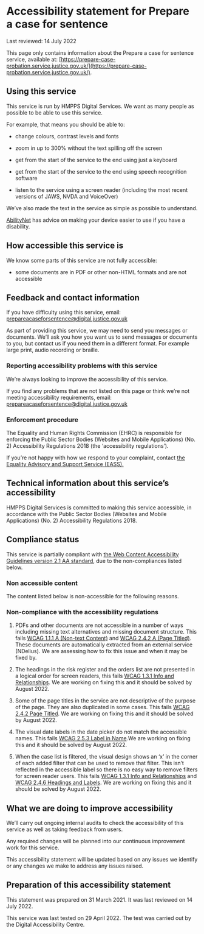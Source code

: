 # Accessibility statement for Prepare a case for sentence

Last reviewed: 14 July 2022

This page only contains information about the Prepare a case for sentence service, available at: [https://prepare-case-probation.service.justice.gov.uk/](https://prepare-case-probation.service.justice.gov.uk/).

## Using this service

This service is run by HMPPS Digital Services. We want as many people as possible to be able to use this service.

For example, that means you should be able to:

- change colours, contrast levels and fonts

- zoom in up to 300% without the text spilling off the screen

- get from the start of the service to the end using just a keyboard

- get from the start of the service to the end using speech recognition software

- listen to the service using a screen reader (including the most recent versions of JAWS, NVDA and VoiceOver)

We’ve also made the text in the service as simple as possible to understand.

[AbilityNet](https://mcmw.abilitynet.org.uk/) has advice on making your device easier to use if you have a disability.

## How accessible this service is

We know some parts of this service are not fully accessible:

- some documents are in PDF or other non-HTML formats and are not accessible

## Feedback and contact information

If you have difficulty using this service, email: [prepareacaseforsentence@digital.justice.gov.uk](mailto:prepareacaseforsentence@digital.justice.gov.uk)

As part of providing this service, we may need to send you messages or documents. We’ll ask you how you want us to send messages or documents to you, but contact us if you need them in a different format. For example large print, audio recording or braille.

### Reporting accessibility problems with this service

We’re always looking to improve the accessibility of this service.

If you find any problems that are not listed on this page or think we’re not meeting accessibility requirements, email: [prepareacaseforsentence@digital.justice.gov.uk](mailto:prepareacaseforsentence@digital.justice.gov.uk)

### Enforcement procedure

The Equality and Human Rights Commission (EHRC) is responsible for enforcing the Public Sector Bodies (Websites and Mobile Applications) (No. 2) Accessibility Regulations 2018 (the ‘accessibility regulations’).

If you’re not happy with how we respond to your complaint, contact [the Equality Advisory and Support Service (EASS).](https://www.equalityadvisoryservice.com/)

## Technical information about this service’s accessibility

HMPPS Digital Services is committed to making this service accessible, in accordance with the Public Sector Bodies (Websites and Mobile Applications) (No. 2) Accessibility Regulations 2018.

## Compliance status

This service is partially compliant with [the Web Content Accessibility Guidelines version 2.1 AA standard](https://www.w3.org/TR/WCAG21/), due to the non-compliances listed below.

### Non accessible content

The content listed below is non-accessible for the following reasons.

### Non-compliance with the accessibility regulations

1. PDFs and other documents are not accessible in a number of ways including missing text alternatives and missing document structure. This fails [WCAG 1.1.1 A (Non-text Content)](https://www.w3.org/TR/WCAG21/#non-text-content) and [WCAG 2.4.2 A (Page Titled)](https://www.w3.org/TR/WCAG21/#page-titled). These documents are automatically extracted from an external service (NDelius). We are assessing how to fix this issue and when it may be fixed by.

1. The headings in the risk register and the orders list are not presented in a logical order for screen readers, this fails [WCAG 1.3.1 Info and Relationships](https://www.w3.org/TR/WCAG21/#info-and-relationships). We are working on fixing this and it should be solved by August 2022.

1. Some of the page titles in the service are not descriptive of the purpose of the page. They are also duplicated in some cases. This fails [WCAG 2.4.2 Page Titled](https://www.w3.org/TR/WCAG21/#page-titled). We are working on fixing this and it should be solved by August 2022.

1. The visual date labels in the date picker do not match the accessible names. This fails [WCAG 2.5.3 Label in Name](https://www.w3.org/TR/WCAG21/#label-in-name).We are working on fixing this and it should be solved by August 2022.

1. When the case list is filtered, the visual design shows an ‘x’ in the corner of each added filter that can be used to remove that filter. This isn’t reflected in the accessible label so there is no easy way to remove filters for screen reader users. This fails [WCAG 1.3.1 Info and Relationships](https://www.w3.org/TR/WCAG21/#info-and-relationships) and [WCAG 2.4.6 Headings and Labels](https://www.w3.org/TR/WCAG21/#headings-and-labels). We are working on fixing this and it should be solved by August 2022.

## What we are doing to improve accessibility

We’ll carry out ongoing internal audits to check the accessibility of this service as well as taking feedback from users.

Any required changes will be planned into our continuous improvement work for this service.

This accessibility statement will be updated based on any issues we identify or any changes we make to address any issues raised.

## Preparation of this accessibility statement

This statement was prepared on 31 March 2021. It was last reviewed on 14 July 2022.

This service was last tested on 29 April 2022. The test was carried out by the Digital Accessibility Centre.